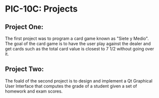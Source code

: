# PIC-10C: Projects

## Project One:

The first project was to program a card game known as "Siete y Medio". The goal of the card game is to have the user play against the dealer and get cards such as the total card value is closest to 7 1/2 without going over it. 

## Project Two: 

The foald of the second project is to design and implement a Qt Graphical User Interface that computes the grade of a student given a set of homework and exam scores. 
